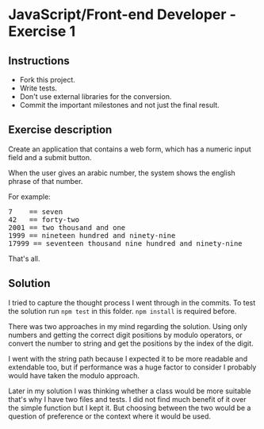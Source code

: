 # JavaScript/Front-end Developer - Exercise 1

## Instructions

-   Fork this project.
-   Write tests.
-   Don't use external libraries for the conversion.
-   Commit the important milestones and not just the final result.

## Exercise description

Create an application that contains a web form, which has a numeric input field and a submit button.

When the user gives an arabic number, the system shows the english phrase of that number.

For example:

<pre>
7    == seven
42   == forty-two
2001 == two thousand and one
1999 == nineteen hundred and ninety-nine
17999 == seventeen thousand nine hundred and ninety-nine
</pre>

That's all.

## Solution

I tried to capture the thought process I went through in the commits.
To test the solution run `npm test` in this folder. `npm install` is required before.

There was two approaches in my mind regarding the solution. Using only numbers and getting the correct digit positions by modulo operators, or convert the number to string and get the positions by the index of the digit.

I went with the string path because I expected it to be more readable and extendable too, but if performance was a huge factor to consider I probably would have taken the modulo approach.

Later in my solution I was thinking whether a class would be more suitable that's why I have two files and tests. I did not find much benefit of it over the simple function but I kept it. But choosing between the two would be a question of preference or the context where it would be used.
